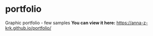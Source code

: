 # portfolio
Graphic portfolio - few samples
**You can view it here:** https://anna-z-krk.github.io/portfolio/
